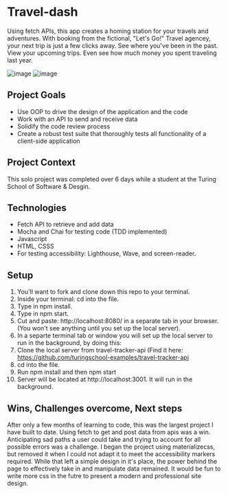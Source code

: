 # Travel-dash
Using fetch APIs, this app creates a homing station for your travels and adventures. With booking from the fictional, "Let's Go!" Travel agencey, your next trip is just a few clicks away. See where you've been in the past. View your upcoming trips. Even see how much money you spent traveling last year. 

![image](https://user-images.githubusercontent.com/117617970/234382209-0ffe8f5c-8d19-4a02-a0ef-bbd1701199c0.png)
![image](https://user-images.githubusercontent.com/117617970/234382545-a9766346-389f-4f7a-8cf1-9281fe90639a.png)

## Project Goals 
* Use OOP to drive the design of the application and the code
* Work with an API to send and receive data
* Solidify the code review process
* Create a robust test suite that thoroughly tests all functionality of a client-side application

## Project Context
This solo project was completed over 6 days while a student at the Turing School of Software & Desgin.

## Technologies
* Fetch API to retrieve and add data
* Mocha and Chai for testing code (TDD implemented)
* Javascript
* HTML, CSSS
* For testing accessibility: Lighthouse, Wave, and screen-reader.

## Setup
1. You'll want to fork and clone down this repo to your terminal.
2. Inside your terminal: cd into the file.
3. Type in npm install.
4. Type in npm start.
5. Cut and paste: http://localhost:8080/ in a separate tab in your browser. (You won't see anything until you set up the local server).
6. In a separte terminal tab or window you will set up the local server to run in the background, by doing this:  
7. Clone the local server from travel-tracker-api (Find it here: https://github.com/turingschool-examples/travel-tracker-api
8. cd into the file.
9. Run npm install and then npm start
10. Server will be located at http://localhost:3001. It will run in the background. 
  
## Wins, Challenges overcome, Next steps
After only a few months of learning to code, this was the largest project I have built to date. 
Using fetch to get and post data from apis was a win.
Anticipating sad paths a user could take and trying to account for all possible errors was a challenge. 
I began the project using materializecss, but removed it when I could not adapt it to meet the accessibility markers required. 
While that left a simple design in it's place, the power behind the page to effectively take in and manipulate data remained.
It would be fun to write more css in the futre to present a modern and professional site design. 

  

